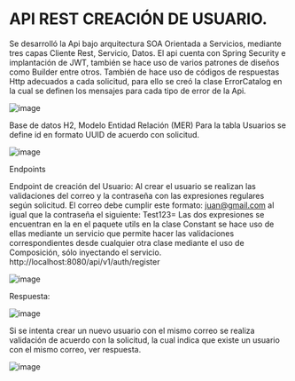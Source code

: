 # API REST CREACIÓN DE USUARIO.

Se desarrolló la Api bajo arquitectura SOA Orientada a Servicios, mediante tres capas Cliente Rest, Servicio, Datos. El api cuenta con Spring Security e implantación de JWT, también se hace uso de varios patrones de diseños como Builder entre otros. También de hace uso de códigos de respuestas Http adecuados a cada solicitud, para ello se creó la clase ErrorCatalog en la cual se definen los mensajes para cada tipo de error de la Api.

![image](https://github.com/user-attachments/assets/c77ce4d2-0c70-441b-a8d4-5ce333fce30c)

Base de datos H2,
Modelo Entidad Relación (MER)
Para la tabla Usuarios se define id en formato UUID de acuerdo con solicitud.

![image](https://github.com/user-attachments/assets/539adc24-2757-401b-bc15-9025f8afa3fc)

Endpoints 

Endpoint de creación del Usuario:
Al crear el usuario se realizan las validaciones del correo y la contraseña con las expresiones regulares según solicitud.
El correo debe cumplir este formato: juan@gmail.com al igual que la contraseña el siguiente: Test123=
Las dos expresiones se encuentran en la en el paquete utils en la clase Constant se hace uso de ellas mediante un servicio que permite hacer las validaciones correspondientes desde cualquier otra clase mediante el uso de Composición, sólo inyectando el servicio.
http://localhost:8080/api/v1/auth/register

![image](https://github.com/user-attachments/assets/2fb307a4-2be4-4c1a-8d81-a23ae04d957c)

Respuesta:

![image](https://github.com/user-attachments/assets/0fcc52e2-1fcf-424c-9cc4-0019e39ef080)


Si se intenta crear un nuevo usuario con el mismo correo se realiza validación de acuerdo con la solicitud, la cual indica que existe un usuario con el mismo correo, ver respuesta.

![image](https://github.com/user-attachments/assets/83ac361f-391a-4a78-beb1-03dc7d2c3517)






